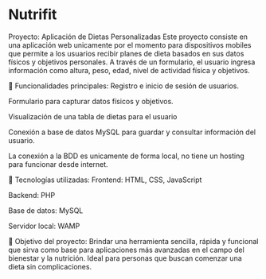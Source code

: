 # Nutrifit
Proyecto: Aplicación de Dietas Personalizadas
Este proyecto consiste en una aplicación web unicamente por el momento para dispositivos mobiles que permite a los usuarios recibir planes de dieta basados en sus datos físicos y objetivos personales. A través de un formulario, el usuario ingresa información como altura, peso, edad, nivel de actividad física y objetivos.

🔧 Funcionalidades principales:
Registro e inicio de sesión de usuarios.

Formulario para capturar datos físicos y objetivos.

Visualización de una tabla de dietas para el usuario

Conexión a base de datos MySQL para guardar y consultar información del usuario.

La conexión a la BDD es unicamente de forma local, no tiene un hosting para funcionar desde internet.

🧰 Tecnologías utilizadas:
Frontend: HTML, CSS, JavaScript

Backend: PHP

Base de datos: MySQL

Servidor local: WAMP

🎯 Objetivo del proyecto:
Brindar una herramienta sencilla, rápida y funcional que sirva como base para aplicaciones más avanzadas en el campo del bienestar y la nutrición. Ideal para personas que buscan comenzar una dieta sin complicaciones.
